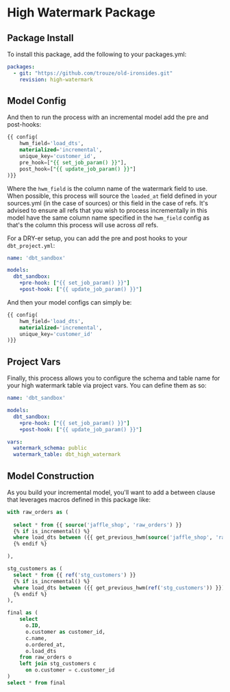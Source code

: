 # High Watermark Package

## Package Install
To install this package, add the following to your packages.yml:

```yaml
packages:
  - git: "https://github.com/trouze/old-ironsides.git"
    revision: high-watermark
```

## Model Config
And then to run the process with an incremental model add the pre and post-hooks:

```sql
{{ config(
    hwm_field='load_dts',
    materialized='incremental',
    unique_key='customer_id',
    pre_hook=["{{ set_job_param() }}"],
    post_hook=["{{ update_job_param() }}"]
)}}
```

Where the `hwm_field` is the column name of the watermark field to use. When possible,
this process will source the `loaded_at` field defined in your sources.yml (in the case of sources) or this field in the case of refs.
It's advised to ensure all refs that you wish to process incrementally in this model have the same column name specified in the `hwm_field` config
as that's the column this process will use across *all* refs.

For a DRY-er setup, you can add the pre and post hooks to your `dbt_project.yml`:

```yaml
name: 'dbt_sandbox'

models:
  dbt_sandbox:
    +pre-hook: ["{{ set_job_param() }}"]
    +post-hook: ["{{ update_job_param() }}"]

```

And then your model configs can simply be:

```sql
{{ config(
    hwm_field='load_dts',
    materialized='incremental',
    unique_key='customer_id'
)}}
```

## Project Vars
Finally, this process allows you to configure the schema and table name for your high watermark table via project vars. You can define them as so:

```yaml
name: 'dbt_sandbox'

models:
  dbt_sandbox:
    +pre-hook: ["{{ set_job_param() }}"]
    +post-hook: ["{{ update_job_param() }}"]

vars:
  watermark_schema: public
  watermark_table: dbt_high_watermark
```

## Model Construction
As you build your incremental model, you'll want to add a between clause that leverages macros defined in this package like:

```sql
with raw_orders as (
  
  select * from {{ source('jaffle_shop', 'raw_orders') }}
  {% if is_incremental() %}
  where load_dts between ({{ get_previous_hwm(source('jaffle_shop', 'raw_orders')) }}) and ({{ get_current_hwm(source('jaffle_shop', 'raw_orders')) }})
  {% endif %}

),

stg_customers as (
  select * from {{ ref('stg_customers') }}
  {% if is_incremental() %}
  where load_dts between ({{ get_previous_hwm(ref('stg_customers')) }}) and ({{ get_current_hwm(ref('stg_customers')) }})
  {% endif %}
),

final as (
    select
      o.ID,
      o.customer as customer_id,
      c.name,
      o.ordered_at,
      o.load_dts
    from raw_orders o
    left join stg_customers c
      on o.customer = c.customer_id
)
select * from final
```
